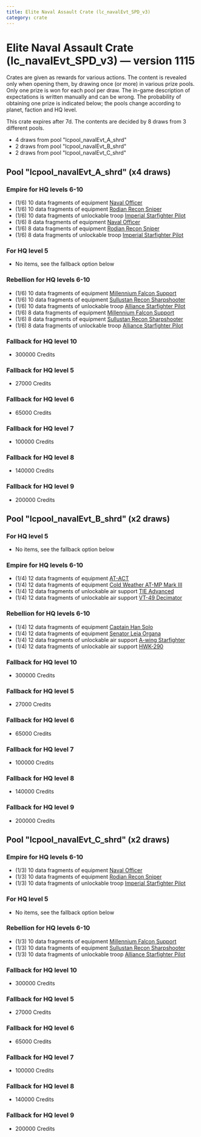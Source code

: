 ```yaml
---
title: Elite Naval Assault Crate (lc_navalEvt_SPD_v3)
category: crate
---
```


# Elite Naval Assault Crate (lc_navalEvt_SPD_v3) — version 1115

Crates are given as rewards for various actions. The content is revealed only when opening them, by drawing once (or more) in various prize pools. Only one prize is won for each pool per draw. The in-game description of expectations is written manually and can be wrong. The probability of obtaining one prize is indicated below; the pools change according to planet, faction and HQ level.

This crate expires after 7d. The contents are decided by 8 draws from 3 different pools.
  * 4 draws from pool "lcpool_navalEvt_A_shrd"
  * 2 draws from pool "lcpool_navalEvt_B_shrd"
  * 2 draws from pool "lcpool_navalEvt_C_shrd"

## Pool "lcpool_navalEvt_A_shrd" (x4 draws)

### Empire for HQ levels 6-10

  * (1/6) 10 data fragments of equipment [Naval Officer](eqpEmpireNavalOfficer)
  * (1/6) 10 data fragments of equipment [Rodian Recon Sniper](eqpEmpireRodian)
  * (1/6) 10 data fragments of unlockable troop [Imperial Starfighter Pilot](TiePilot)
  * (1/6) 8 data fragments of equipment [Naval Officer](eqpEmpireNavalOfficer)
  * (1/6) 8 data fragments of equipment [Rodian Recon Sniper](eqpEmpireRodian)
  * (1/6) 8 data fragments of unlockable troop [Imperial Starfighter Pilot](TiePilot)

### For HQ level 5

  * No items, see the fallback option below

### Rebellion for HQ levels 6-10

  * (1/6) 10 data fragments of equipment [Millennium Falcon Support](eqpRebelChewie)
  * (1/6) 10 data fragments of equipment [Sullustan Recon Sharpshooter](eqpRebelSullustan)
  * (1/6) 10 data fragments of unlockable troop [Alliance Starfighter Pilot](XWingPilot)
  * (1/6) 8 data fragments of equipment [Millennium Falcon Support](eqpRebelChewie)
  * (1/6) 8 data fragments of equipment [Sullustan Recon Sharpshooter](eqpRebelSullustan)
  * (1/6) 8 data fragments of unlockable troop [Alliance Starfighter Pilot](XWingPilot)

### Fallback for HQ level 10

  * 300000 Credits

### Fallback for HQ level 5

  * 27000 Credits

### Fallback for HQ level 6

  * 65000 Credits

### Fallback for HQ level 7

  * 100000 Credits

### Fallback for HQ level 8

  * 140000 Credits

### Fallback for HQ level 9

  * 200000 Credits

## Pool "lcpool_navalEvt_B_shrd" (x2 draws)

### For HQ level 5

  * No items, see the fallback option below

### Empire for HQ levels 6-10

  * (1/4) 12 data fragments of equipment [AT-ACT](eqpEmpireCargoGreatDane)
  * (1/4) 12 data fragments of equipment [Cold Weather AT-MP Mark III](eqpEmpireArcticATMP)
  * (1/4) 12 data fragments of unlockable air support [TIE Advanced](TieAdvanced)
  * (1/4) 12 data fragments of unlockable air support [VT-49 Decimator](VT49)

### Rebellion for HQ levels 6-10

  * (1/4) 12 data fragments of equipment [Captain Han Solo](eqpRebelCaptainSolo)
  * (1/4) 12 data fragments of equipment [Senator Leia Organa](eqpRebelDiplomat)
  * (1/4) 12 data fragments of unlockable air support [A-wing Starfighter](AWing)
  * (1/4) 12 data fragments of unlockable air support [HWK-290](HWK290)

### Fallback for HQ level 10

  * 300000 Credits

### Fallback for HQ level 5

  * 27000 Credits

### Fallback for HQ level 6

  * 65000 Credits

### Fallback for HQ level 7

  * 100000 Credits

### Fallback for HQ level 8

  * 140000 Credits

### Fallback for HQ level 9

  * 200000 Credits

## Pool "lcpool_navalEvt_C_shrd" (x2 draws)

### Empire for HQ levels 6-10

  * (1/3) 10 data fragments of equipment [Naval Officer](eqpEmpireNavalOfficer)
  * (1/3) 10 data fragments of equipment [Rodian Recon Sniper](eqpEmpireRodian)
  * (1/3) 10 data fragments of unlockable troop [Imperial Starfighter Pilot](TiePilot)

### For HQ level 5

  * No items, see the fallback option below

### Rebellion for HQ levels 6-10

  * (1/3) 10 data fragments of equipment [Millennium Falcon Support](eqpRebelChewie)
  * (1/3) 10 data fragments of equipment [Sullustan Recon Sharpshooter](eqpRebelSullustan)
  * (1/3) 10 data fragments of unlockable troop [Alliance Starfighter Pilot](XWingPilot)

### Fallback for HQ level 10

  * 300000 Credits

### Fallback for HQ level 5

  * 27000 Credits

### Fallback for HQ level 6

  * 65000 Credits

### Fallback for HQ level 7

  * 100000 Credits

### Fallback for HQ level 8

  * 140000 Credits

### Fallback for HQ level 9

  * 200000 Credits